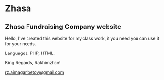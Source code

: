 # Zhasa
## Zhasa Fundraising Company website

Hello, I've created this website for my class work, if you need you can use it for your needs.

Languages: PHP, HTML.

King Regards, Rakhimzhan!

rz.aimaganbetov@gmail.com
